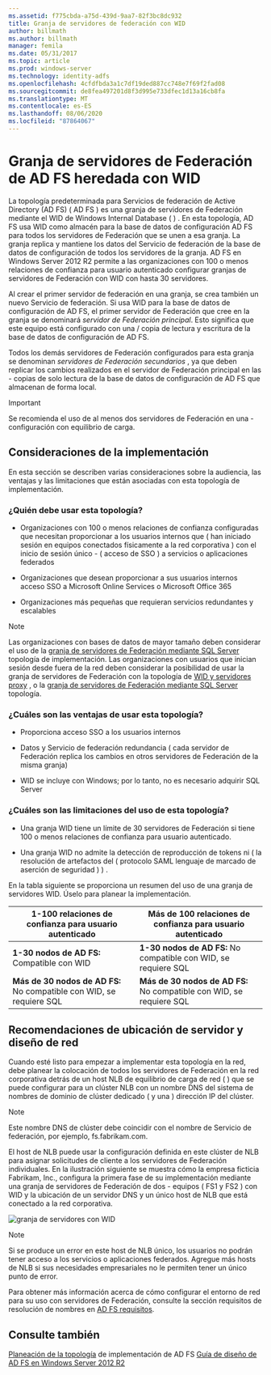 ```yaml
---
ms.assetid: f775cbda-a75d-439d-9aa7-82f3bc8dc932
title: Granja de servidores de federación con WID
author: billmath
ms.author: billmath
manager: femila
ms.date: 05/31/2017
ms.topic: article
ms.prod: windows-server
ms.technology: identity-adfs
ms.openlocfilehash: 4cfdfbda3a1c7df19ded887cc748e7f69f2fad08
ms.sourcegitcommit: de8fea497201d8f3d995e733dfec1d13a16cb8fa
ms.translationtype: MT
ms.contentlocale: es-ES
ms.lasthandoff: 08/06/2020
ms.locfileid: "87864067"
---
```

# <a name="legacy-ad-fs-federation-server-farm-using-wid"></a>Granja de servidores de Federación de AD FS heredada con WID

La topología predeterminada para Servicios de federación de Active Directory (AD FS) \( AD FS \) es una granja de servidores de Federación mediante el WID de Windows Internal Database \( \) . En esta topología, AD FS usa WID como almacén para la base de datos de configuración AD FS para todos los servidores de Federación que se unen a esa granja. La granja replica y mantiene los datos del Servicio de federación de la base de datos de configuración de todos los servidores de la granja. AD FS en Windows Server 2012 R2 permite a las organizaciones con 100 o menos relaciones de confianza para usuario autenticado configurar granjas de servidores de Federación con WID con hasta 30 servidores.

Al crear el primer servidor de federación en una granja, se crea también un nuevo Servicio de federación. Si usa WID para la base de datos de configuración de AD FS, el primer servidor de Federación que cree en la granja se denominará *servidor de Federación principal*. Esto significa que este equipo está configurado con una \/ copia de lectura y escritura de la base de datos de configuración de AD FS.

Todos los demás servidores de Federación configurados para esta granja se denominan *servidores de Federación secundarios* , ya que deben replicar los cambios realizados en el servidor de Federación principal en las \- copias de solo lectura de la base de datos de configuración de AD FS que almacenan de forma local.

> [!IMPORTANT]
> Se recomienda el uso de al menos dos servidores de Federación en una \- configuración con equilibrio de carga.

## <a name="deployment-considerations"></a>Consideraciones de la implementación
En esta sección se describen varias consideraciones sobre la audiencia, las ventajas y las limitaciones que están asociadas con esta topología de implementación.

### <a name="who-should-use-this-topology"></a>¿Quién debe usar esta topología?

- Organizaciones con 100 o menos relaciones de confianza configuradas que necesitan proporcionar a los usuarios internos que \( han iniciado sesión en equipos conectados físicamente a la red corporativa \) con el inicio de sesión único \- \( acceso de SSO \) a servicios o aplicaciones federados

- Organizaciones que desean proporcionar a sus usuarios internos acceso SSO a Microsoft Online Services o Microsoft Office 365

- Organizaciones más pequeñas que requieran servicios redundantes y escalables

> [!NOTE]
> Las organizaciones con bases de datos de mayor tamaño deben considerar el uso de la [granja de servidores de Federación mediante SQL Server](Federation-Server-Farm-Using-SQL-Server.md) topología de implementación. Las organizaciones con usuarios que inician sesión desde fuera de la red deben considerar la posibilidad de usar la granja de servidores de Federación con la topología de [WID y servidores proxy](Federation-Server-Farm-Using-WID-and-Proxies.md) , o la [granja de servidores de Federación mediante SQL Server](Federation-Server-Farm-Using-SQL-Server.md) topología.

### <a name="what-are-the-benefits-of-using-this-topology"></a>¿Cuáles son las ventajas de usar esta topología?

- Proporciona acceso SSO a los usuarios internos

- Datos y Servicio de federación redundancia \( cada servidor de Federación replica los cambios en otros servidores de Federación de la misma granja\)

- WID se incluye con Windows; por lo tanto, no es necesario adquirir SQL Server

### <a name="what-are-the-limitations-of-using-this-topology"></a>¿Cuáles son las limitaciones del uso de esta topología?

- Una granja WID tiene un límite de 30 servidores de Federación si tiene 100 o menos relaciones de confianza para usuario autenticado.

- Una granja WID no admite la detección de reproducción de tokens ni \( la resolución de artefactos del \( protocolo SAML lenguaje de marcado de aserción de seguridad \) \) .

En la tabla siguiente se proporciona un resumen del uso de una granja de servidores WID. Úselo para planear la implementación.

| 1-100 relaciones de confianza para usuario autenticado | Más de 100 relaciones de confianza para usuario autenticado |
|--|--|
| **1-30 nodos de AD FS:** Compatible con WID | **1-30 nodos de AD FS:** No compatible con WID, se requiere SQL |
| **Más de 30 nodos de AD FS:** No compatible con WID, se requiere SQL | **Más de 30 nodos de AD FS:** No compatible con WID, se requiere SQL |


## <a name="server-placement-and-network-layout-recommendations"></a>Recomendaciones de ubicación de servidor y diseño de red
Cuando esté listo para empezar a implementar esta topología en la red, debe planear la colocación de todos los servidores de Federación en la red corporativa detrás de un host NLB de equilibrio de carga de red \( \) que se puede configurar para un clúster NLB con un nombre DNS del sistema de nombres de dominio de clúster dedicado \( y una \) dirección IP del clúster.

> [!NOTE]
> Este nombre DNS de clúster debe coincidir con el nombre de Servicio de federación, por ejemplo, fs.fabrikam.com.

El host de NLB puede usar la configuración definida en este clúster de NLB para asignar solicitudes de cliente a los servidores de Federación individuales. En la ilustración siguiente se muestra cómo la empresa ficticia Fabrikam, Inc., configura la primera fase de su implementación mediante una granja de servidores de Federación de dos \- equipos \( FS1 y FS2 \) con WID y la ubicación de un servidor DNS y un único host de NLB que está conectado a la red corporativa.

![granja de servidores con WID](media/FarmWID.gif)

> [!NOTE]
> Si se produce un error en este host de NLB único, los usuarios no podrán tener acceso a los servicios o aplicaciones federados. Agregue más hosts de NLB si sus necesidades empresariales no le permiten tener un único punto de error.

Para obtener más información acerca de cómo configurar el entorno de red para su uso con servidores de Federación, consulte la sección requisitos de resolución de nombres en [AD FS requisitos](AD-FS-Requirements.md).

## <a name="see-also"></a>Consulte también
[Planeación de la topología](Plan-Your-AD-FS-Deployment-Topology.md) 
 de implementación de AD FS [Guía de diseño de AD FS en Windows Server 2012 R2](AD-FS-Design-Guide-in-Windows-Server-2012-R2.md)
